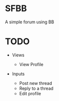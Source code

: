 # SFBB
A simple forum using BB

TODO
=============
* Views
	* View Profile

* Inputs
	* Post new thread
	* Reply to a thread
	* Edit profile

